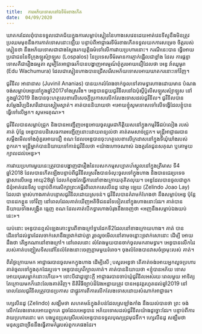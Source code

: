 ```yaml
---
title:  ការអភ័យទោសនៅឯទីម័រខាងកើត
date:  04/09/2020
---
```


ឃាតករដែលពុំបានទទួលជោគជ័យក្នុងការសម្លាប់ស្មៀននៃហាងសេវេនដេយអាត់វេនទីស្ទនឹងមិនត្រូវប្រឈមមុខនឹងការកាត់ទោសនោះឡើយ បន្ទាប់ពីអាជ្ញាធរទីម័រខាងកើតទទួលយកការសម្រេច ចិត្តរបស់ស្មៀនថា នឹងអភ័យទោសជាជាងស្វែងរកយុត្តិធម៌ទៅលើការវាយប្រហារនោះ។ ករណីនេះបាន ធ្វើអោយប្រជាជននៃទីក្រុងឡូស៉្បាឡូស (Lospalos) នៃប្រទេសទីម័រមានការភ្ញាក់ផ្អើលជាខ្លាំង ដែល ការផ្តន្ទាទោសគឺជារឿងធម្មតា សូម្បីតែអាជ្ញាធរក៏បានបង្ហាញអារម្មណ៍ពុំគួរអោយជឿដែលថា អេឌូ វ៉ាឈូមូរា (Edu Wachumura) ដែលជាស្មៀនហាងបានជ្រើសរើសអភ័យទោសអោយឃាតករនោះទៅវិញ។

ជូវីនីល អានានាស (Juvinil Ananias) បានយកលំពែងចាក់ចូលទៅតាមទ្វារហាងដោយមាន បំណងចង់សម្លាប់អេឌូនៅក្នុងឆ្នាំ2017ទាំងស្រវឹង។ អេឌូបានជួយជូវីនីលនៅឯប៉ុស្តិ៍ប៉ូលីសឡូសស៉្បាឡូស នៅក្នុងឆ្នាំ2019 និងបានចុះហត្ថលេខាលើសេចក្តីប្រកាសលើកលែងទោសដល់ជូវីនីល។ ជូវីនីលបាន សម្ដែងវិប្បដិសារីដោយស្ងៀមស្ងាត់។ គាត់បាននិយាយថា «អោយខ្ញុំសូមទោសទៅលើទង្វើដែលខ្ញុំបាន ធ្វើទៅលើអ្នក។ សូមអរគុណ»។

ជូវីនីលបានសម្លាប់ជ្រូក និងបានអញ្ជើញអេឌូអោយចូលរួមជាកិត្តិយសនៅក្នុងកម្មវិធីជប់លៀង របស់គាត់ ប៉ុន្តែ អេឌូបានបដិសេធការអញ្ជើញនោះដោយពន្យល់ថា គាត់តមសាច់ជ្រូក។ មន្ត្រីអាជ្ញាធរបានសម្លឹងមើលទាំងពុំគួរអោយជឿ ខណៈដែលអេឌូបានចុះហត្ថលេខាលើក្រដាសនៅក្នុងទីឃុំឃាំងរបស់ ពួកគេ។ មន្ត្រីម្នាក់បាននិយាយទៅកាន់ជូវីនីលថា «យ៉ាងហោចណាស់ ឯងគួរតែជូនសគុណ ឬគោមួយ ក្បាលដល់អេឌូ»។

ការវាយប្រហារមួយនេះត្រូវបានបង្ហាញជារឿងនៃបេសកកម្មសប្បាតហ៍ស្គូលនៅក្នុងត្រីមាស ទី4 ឆ្នាំ2018 ដែលបានកើតឡើងបន្ទាប់ពីជូវីនីលស្រវឹងបានទំលុះចូលទៅក្នុងហាង និងបានជេរប្រទេច ផ្តាសាលើអេឌូ អាយុ28ឆ្នាំ ដែលកំពុងតែធ្វើការនៅខាងក្រោយតុគិតលុយ។ អេឌូដែលបានចូលជាពួក ជំនុំអាត់វេនទីស្ទ បន្ទាប់ពីការសិក្សាព្រះគម្ពីរពីលោកសេលីនដូ ជោអូ ឡេយ (Zelindo Joao Lay) ដែលជា ម្ចាស់ហាងគាត់បន្ទោសជូវីនីលដោយស្រទន់។ ជូវីនីលបានគំរាមកំហែងថា នឹងសម្លាប់អេឌូ ប៉ុន្តែ បានដកខ្លួន ទៅវិញ នៅពេលដែលគាត់ឃើញអតិថិជនដទៃទៀតនៅក្នុងហាងនោះដែរ។ គាត់បាននិយាយទាំងសង្គ្រឺត ធ្មេញ ខណៈដែលគាត់បើកទ្វារហាងបំរុងនឹងចេញថា «អញនឹងសម្លាប់ឯងយប់នេះ»។

យប់នោះ អេឌូបានឮសំឡេងគោះទ្វារពីខាងក្រៅទ្វារដែកទី2ដែលនៅខាងក្រោយហាង។ គាត់ បានដើរទៅដល់ទ្វារដែលចាក់សោនឹងច្រវាក់ជាប់គ្នា រួចលួចមើលនៅតាមចន្លោះច្រវាក់សោនោះ ដើម្បី អោយដឹងថា តើអ្នកណានៅខាងក្រៅ។ នៅពេលនោះ លំពែងមួយបានចាក់ចូលមកតាមទ្វារ។ អេឌូបានលើកដៃរបស់គាត់បញ្ជៀសទិសដៅនៃលំពែងនោះចេញភ្លាមមួយរំពេច។ ចុងលំពែងបានវាសចំច្រមុះរបស់ គាត់។

ពីរថ្ងៃក្រោយមក អាជ្ញាធរបានចូលមកក្នុងហាង ដើម្បីសើុបសួរអេឌូថា តើគាត់ចង់អោយអ្នកលួចប្រហារគាត់ចូលទៅក្នុងគុកដែរឬទេ។ អេឌូបានគ្រវីក្បាលគាត់។ គាត់បាននិយាយថា «ខ្ញុំបានអភ័យ ទោសអោយបុរសម្នាក់នោះហើយ»។ ទោះបីជាដូច្នោះក្តី អាជ្ញាធរបានចាប់ឃុំជូវីនីលអស់រយៈពេលមួយ អាទិត្យ តែក្រោយមកក៏ដោះលែងគាត់វិញ។ នីតិវិធីច្បាប់ដ៏វែងអន្លាយត្រូវ បានអនុវត្តរហូតដល់ឆ្នាំ2019 នៅពេលដែលជូវីនីលត្រូវបានប្រកាស ជាផ្លូវការពីការលើកលែងទោសដោយសំណាក់អាជ្ញាធរ។

ហ្សេលីនដូ (Zelindo) សង្ឃឹមថា សហគមន៍ក្នុងតំបន់ដែលស្រឡាំងកាំង នឹងយល់បានថា ព្រះ ចង់លើកលែងទោសអោយពួកគេ ដូចដែលអេឌូបាន អភ័យទោសដល់ជូវីនីលយ៉ាងដូច្នោះដែរ។ បន្ទាប់ពីការវាយប្រហារនោះ មក បងប្អូនប្រុសស្រីរបស់អេឌូបានទទួលបុណ្យជ្រមុជទឹក។ ហ្សេលីនដូ សង្ឃឹមថា មនុស្សជាច្រើននឹងធ្វើតាមគំរូរបស់ពួកគេផងដែរ។